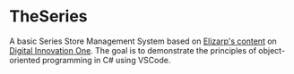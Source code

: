# TheSeries

A basic Series Store Management System based on [Elizarp's content](https://github.com/elizarp/dio-dotnet-poo-lab-2) on [Digital Innovation One](https://web.digitalinnovation.one). The goal is to demonstrate the principles of object-oriented programming in C# using VSCode.